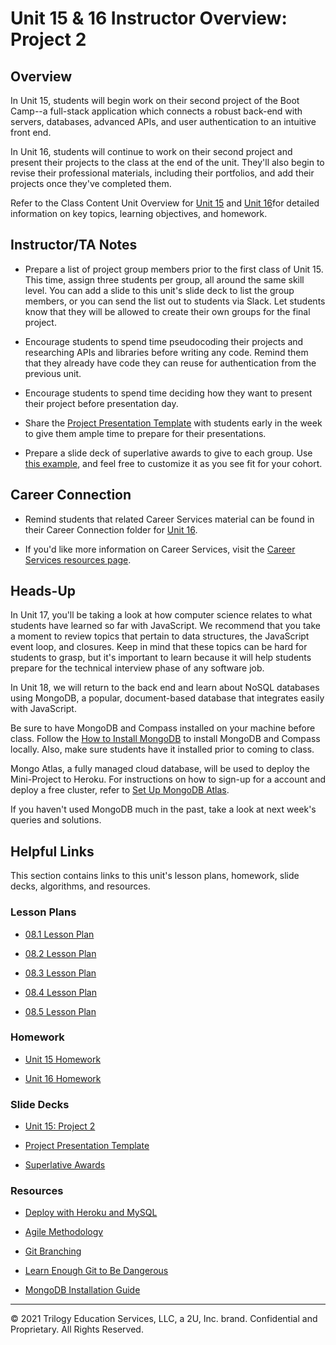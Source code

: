 # Unit 15 & 16 Instructor Overview: Project 2

## Overview

In Unit 15, students will begin work on their second project of the Boot Camp--a full-stack application which connects a robust back-end with servers, databases, advanced APIs, and user authentication to an intuitive front end.

In Unit 16, students will continue to work on their second project and present their projects to the class at the end of the unit. They'll also begin to revise their professional materials, including their portfolios, and add their projects once they've completed them.

Refer to the Class Content Unit Overview for [Unit 15](../../../01-Class-Content/15-Project-2/README.md) and [Unit 16](../../../01-Class-Content/16-Project-2-Contd/README.md)for detailed information on key topics, learning objectives, and homework.

## Instructor/TA Notes

* Prepare a list of project group members prior to the first class of Unit 15. This time, assign three students per group, all around the same skill level. You can add a slide to this unit's slide deck to list the group members, or you can send the list out to students via Slack. Let students know that they will be allowed to create their own groups for the final project.

* Encourage students to spend time pseudocoding their projects and researching APIs and libraries before writing any code. Remind them that they already have code they can reuse for authentication from the previous unit.

* Encourage students to spend time deciding how they want to present their project before presentation day.

* Share the [Project Presentation Template](https://docs.google.com/presentation/d/10QaO9KH8HtUXj__81ve0SZcpO5DbMbqqQr4iPpbwKks/edit?usp=sharing) with students early in the week to give them ample time to prepare for their presentations.

* Prepare a slide deck of superlative awards to give to each group. Use [this example](https://docs.google.com/presentation/d/1Tca5VT_S13ioFUO-pewh_g9dJaBQ9prg-vsRwMjyDXU/edit?usp=sharing), and feel free to customize it as you see fit for your cohort.

## Career Connection

* Remind students that related Career Services material can be found in their Career Connection folder for [Unit 16](../../../01-Class-Content/16-Project-2-Contd/04-Career-Connection/README.md).

* If you'd like more information on Career Services, visit the [Career Services resources page](https://mycareerspot.org/).

## Heads-Up

In Unit 17, you'll be taking a look at how computer science relates to what students have learned so far with JavaScript. We recommend that you take a moment to review topics that pertain to data structures, the JavaScript event loop, and closures. Keep in mind that these topics can be hard for students to grasp, but it's important to learn because it will help students prepare for the technical interview phase of any software job.

In Unit 18, we will return to the back end and learn about NoSQL databases using MongoDB, a popular, document-based database that integrates easily with JavaScript. 

Be sure to have MongoDB and Compass installed on your machine before class. Follow the [How to Install MongoDB](https://coding-boot-camp.github.io/full-stack/mongodb/how-to-install-mongodb) to install MongoDB and Compass locally. Also, make sure students have it installed prior to coming to class.

Mongo Atlas, a fully managed cloud database, will be used to deploy the Mini-Project to Heroku. For instructions on how to sign-up for a account and deploy a free cluster, refer to [Set Up MongoDB Atlas](https://coding-boot-camp.github.io/full-stack/mongodb/how-to-set-up-mongodb-atlas).

If you haven't used MongoDB much in the past, take a look at next week's queries and solutions.

## Helpful Links

This section contains links to this unit's lesson plans, homework, slide decks, algorithms, and resources.

### Lesson Plans

  * [08.1 Lesson Plan](./01-Day/01-Day-LessonPlan.md)

  * [08.2 Lesson Plan](./02-Day/02-Day-LessonPlan.md)
  
  * [08.3 Lesson Plan](./03-Day/03-Day-LessonPlan.md)

  * [08.4 Lesson Plan](./04-Day/04-Day-LessonPlan.md)
  
  * [08.5 Lesson Plan](./05-Day/05-Day-LessonPlan.md)

### Homework

  * [Unit 15 Homework](../../../01-Class-Content/15-Project-2/02-Homework)

  * [Unit 16 Homework](../../../01-Class-Content/16-Project-2-Contd/02-Homework)

### Slide Decks

  * [Unit 15: Project 2](https://docs.google.com/presentation/d/1_Ap23wFlGvGS4HfMVgBWPNlFo8IkHV0bTO6QvYs9XT0/edit?usp=sharing)

  * [Project Presentation Template](https://docs.google.com/presentation/d/10QaO9KH8HtUXj__81ve0SZcpO5DbMbqqQr4iPpbwKks/edit?usp=sharing)

  * [Superlative Awards](https://docs.google.com/presentation/d/1Tca5VT_S13ioFUO-pewh_g9dJaBQ9prg-vsRwMjyDXU/edit?usp=sharing)

### Resources

* [Deploy with Heroku and MySQL](https://coding-boot-camp.github.io/full-stack/heroku/deploy-with-heroku-and-mysql)

* [Agile Methodology](https://en.wikipedia.org/wiki/Agile_software_development)

* [Git Branching](https://git-scm.com/book/en/v2/Git-Branching-Branching-Workflows)

* [Learn Enough Git to Be Dangerous](https://www.learnenough.com/git-tutorial/getting_started)

* [MongoDB Installation Guide](https://coding-boot-camp.github.io/full-stack/mongodb/how-to-install-mongodb)

---
© 2021 Trilogy Education Services, LLC, a 2U, Inc. brand. Confidential and Proprietary. All Rights Reserved.
